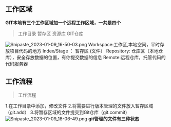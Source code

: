 ## 工作区域
**GIT本地有三个工作区域加一个远程工作区域，一共是四个**
> 工作目录    暂存区     资源库    GIT仓库

![Snipaste_2023-01-09_16-50-03.png](https://cdn.nlark.com/yuque/0/2023/png/34325414/1673254213902-4ba5631c-db3b-4605-8096-4891090ca130.png#averageHue=%23aac19e&clientId=uf5bfaaac-676b-4&crop=0&crop=0&crop=1&crop=1&from=ui&id=ue805b091&margin=%5Bobject%20Object%5D&name=Snipaste_2023-01-09_16-50-03.png&originHeight=319&originWidth=322&originalType=binary&ratio=1&rotation=0&showTitle=false&size=53950&status=done&style=none&taskId=ub0ae56b2-792f-4234-a19a-1a7e4ccffea&title=)
Workspace:工作区,本地空间，平时存放项目代码的地方
Index/Stage ： 暂存区  (文件）
Repository: 仓库区（本地仓库），安全存放数据的位置，有你提交数据的信息
Remote:远程仓库，托管代码的代码服务器
## 工作流程
> 工作流程

1.在工作目录中添加，修改文件
2.将需要进行版本管理的文件放入暂存区域 （git.add）
3.将暂存区域的文件提交到Git仓库（git.commit)
![Snipaste_2023-01-09_18-06-49.png](https://cdn.nlark.com/yuque/0/2023/png/34325414/1673258823155-177f8f17-acdb-4571-8d5b-0e8b5feac793.png#averageHue=%23dad09e&clientId=uf5bfaaac-676b-4&crop=0&crop=0&crop=1&crop=1&from=ui&id=u82b75ac0&margin=%5Bobject%20Object%5D&name=Snipaste_2023-01-09_18-06-49.png&originHeight=305&originWidth=855&originalType=binary&ratio=1&rotation=0&showTitle=false&size=86673&status=done&style=none&taskId=ud0dcbb42-ef91-4fa7-927d-9cbc16ecbd0&title=)
**git管理的文件有三种状态**
